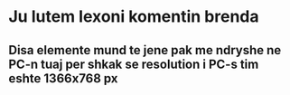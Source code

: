 # Ju lutem lexoni komentin brenda <!--<head></head>--> 
## Disa elemente mund te jene pak me ndryshe ne PC-n tuaj per shkak se resolution i PC-s tim eshte 1366x768 px
